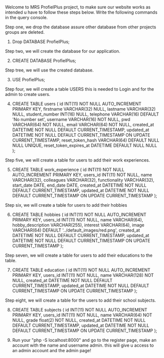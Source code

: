 Welcome to MRS ProfielPlus project,
to make sure our website works as intended u have to follow these steps below.
Write the following commands in the query console.

Step one, we drop the database assure other database from other projects groups are deleted.

1. Drop DATABASE ProfielPlus;

Step two, we will create the database for our application.

2. CREATE DATABASE ProfielPlus;

Step tree, we will use the created database.

3. USE ProfielPlus;

Step four, we will create a table USERS this is needed to Login and for the admin to create users.

4. CREATE TABLE users
   (
   id INT(11)     NOT NULL AUTO_INCREMENT PRIMARY KEY,
   firstname VARCHAR(32) NULL,
   lastname VARCHAR(32) NULL,
   student_number INT(16)     NULL,
   telephone VARCHAR(16)          DEFAULT 'No number set',
   username VARCHAR(16) NOT NULL,
   pwd VARCHAR(64) NOT NULL,
   email VARCHAR(64) NOT NULL,
   created_at DATETIME NOT NULL DEFAULT CURRENT_TIMESTAMP,
   updated_at DATETIME NOT NULL DEFAULT CURRENT_TIMESTAMP ON UPDATE CURRENT_TIMESTAMP,
   reset_token_hash VARCHAR(64)          DEFAULT NULL NULL UNIQUE,
   reset_token_expires_at DATETIME DEFAULT NULL NULL
   );

Step five, we will create a table for users to add their work experiences.

5. CREATE TABLE work_experience
   (
   id INT(11)  NOT NULL AUTO_INCREMENT PRIMARY KEY,
   users_id INT(11)  NOT NULL,
   name VARCHAR(32),
   colleagues VARCHAR(32),
   functionality VARCHAR(32),
   start_date DATE,
   end_date DATE,
   created_at DATETIME NOT NULL DEFAULT CURRENT_TIMESTAMP,
   updated_at DATETIME NOT NULL DEFAULT CURRENT_TIMESTAMP ON UPDATE CURRENT_TIMESTAMP
   );

Step six, we will create a table for users to add their hobbies

6. CREATE TABLE hobbies
   (
   id INT(11)  NOT NULL AUTO_INCREMENT PRIMARY KEY,
   users_id INT(11)  NOT NULL,
   name VARCHAR(64),
   hobby_description VARCHAR(255),
   interest VARCHAR(64),
   image VARCHAR(64)       DEFAULT '../default_images/red.png',
   created_at DATETIME NOT NULL DEFAULT CURRENT_TIMESTAMP,
   updated_at DATETIME NOT NULL DEFAULT CURRENT_TIMESTAMP ON UPDATE CURRENT_TIMESTAMP
   );

Step seven, we will create a table for users to add their educations to the table.

7. CREATE TABLE education
(
id INT(11)      NOT NULL AUTO_INCREMENT PRIMARY KEY,
users_id INT(11)      NOT NULL,
name VARCHAR(128) NOT NULL,
created_at DATETIME NOT NULL DEFAULT CURRENT_TIMESTAMP,
updated_at DATETIME NOT NULL DEFAULT CURRENT_TIMESTAMP ON UPDATE CURRENT_TIMESTAMP
);

Step eight, we will create a table for the users to add their school subjects.

8. CREATE TABLE subjects
   (
   id INT(11)     NOT NULL AUTO_INCREMENT PRIMARY KEY,
   users_id INT(11)     NOT NULL,
   name VARCHAR(64) NOT NULL,
   grade float(2)    NOT NULL,
   created_at DATETIME NOT NULL DEFAULT CURRENT_TIMESTAMP,
   updated_at DATETIME NOT NULL DEFAULT CURRENT_TIMESTAMP ON UPDATE CURRENT_TIMESTAMP
   );

9. Run your "php -S localhost:8000" and go to the register page, make an account with the name and username admin.
   this will give u access to an admin account and the admin page!
